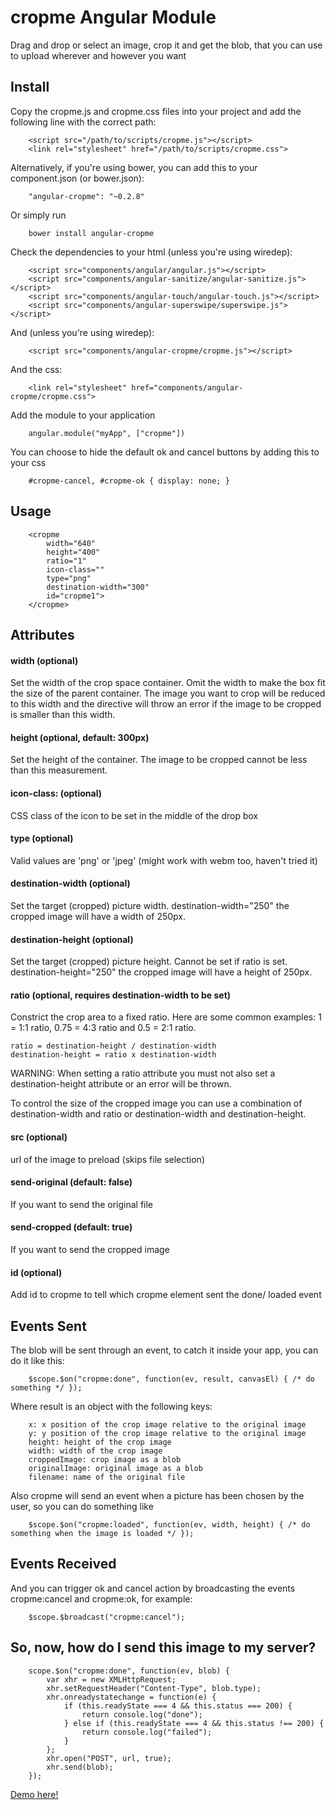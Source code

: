 cropme Angular Module
========================

Drag and drop or select an image, crop it and get the blob, that you can use to upload wherever and however you want

Install
-------

Copy the cropme.js and cropme.css files into your project and add the following line with the correct path:

		<script src="/path/to/scripts/cropme.js"></script>
		<link rel="stylesheet" href="/path/to/scripts/cropme.css">


Alternatively, if you're using bower, you can add this to your component.json (or bower.json):

		"angular-cropme": "~0.2.8"

Or simply run

		bower install angular-cropme

Check the dependencies to your html (unless you're using wiredep):

		<script src="components/angular/angular.js"></script>
		<script src="components/angular-sanitize/angular-sanitize.js"></script>
		<script src="components/angular-touch/angular-touch.js"></script>
		<script src="components/angular-superswipe/superswipe.js"></script>

And (unless you're using wiredep):

		<script src="components/angular-cropme/cropme.js"></script>

And the css:

		<link rel="stylesheet" href="components/angular-cropme/cropme.css">

Add the module to your application

		angular.module("myApp", ["cropme"])

You can choose to hide the default ok and cancel buttons by adding this to your css

		#cropme-cancel, #cropme-ok { display: none; }


Usage
-----
		<cropme
			width="640"
			height="400"
			ratio="1"
			icon-class=""
			type="png"
			destination-width="300"
			id="cropme1">
		</cropme>

Attributes
----------

#### width (optional)
Set the width of the crop space container. Omit the width to make the box fit the size of the parent container. The image you want to crop will be reduced to this width and the directive will throw an error if the image to be cropped is smaller than this width.
#### height (optional, default: 300px)
Set the height of the container. The image to be cropped cannot be less than this measurement.
#### icon-class: (optional)
CSS class of the icon to be set in the middle of the drop box
#### type (optional)
Valid values are 'png' or 'jpeg' (might work with webm too, haven't tried it)
#### destination-width (optional)
Set the target (cropped) picture width.
		destination-width="250"
the cropped image will have a width of 250px.
#### destination-height (optional)
Set the target (cropped) picture height. Cannot be set if ratio is set.
		destination-height="250"
the cropped image will have a height of 250px.
#### ratio (optional, requires destination-width to be set)
Constrict the crop area to a fixed ratio. Here are some common examples: 1 = 1:1 ratio, 0.75 = 4:3 ratio and 0.5 = 2:1 ratio.
```
ratio = destination-height / destination-width
destination-height = ratio x destination-width
```
WARNING: When setting a ratio attribute you must not also set a destination-height attribute or an error will be thrown.

To control the size of the cropped image you can use a combination of destination-width and ratio or destination-width and destination-height.

#### src (optional)
url of the image to preload (skips file selection)
#### send-original (default: false)
If you want to send the original file
#### send-cropped (default: true)
If you want to send the cropped image
#### id (optional)
Add id to cropme to tell which cropme element sent the done/ loaded event

Events Sent
----------

The blob will be sent through an event, to catch it inside your app, you can do it like this:

		$scope.$on("cropme:done", function(ev, result, canvasEl) { /* do something */ });

Where result is an object with the following keys:

		x: x position of the crop image relative to the original image
		y: y position of the crop image relative to the original image
		height: height of the crop image
		width: width of the crop image
		croppedImage: crop image as a blob
		originalImage: original image as a blob
		filename: name of the original file

Also cropme will send an event when a picture has been chosen by the user, so you can do something like

		$scope.$on("cropme:loaded", function(ev, width, height) { /* do something when the image is loaded */ });

Events Received
---------------

And you can trigger ok and cancel action by broadcasting the events cropme:cancel and cropme:ok, for example:

		$scope.$broadcast("cropme:cancel");

So, now, how do I send this image to my server?
-----------------------------------------------

		scope.$on("cropme:done", function(ev, blob) {
			var xhr = new XMLHttpRequest;
			xhr.setRequestHeader("Content-Type", blob.type);
			xhr.onreadystatechange = function(e) {
				if (this.readyState === 4 && this.status === 200) {
					return console.log("done");
				} else if (this.readyState === 4 && this.status !== 200) {
					return console.log("failed");
				}
			};
			xhr.open("POST", url, true);
			xhr.send(blob);
		});


[Demo here!](http://standupweb.net/cropmedemo)
